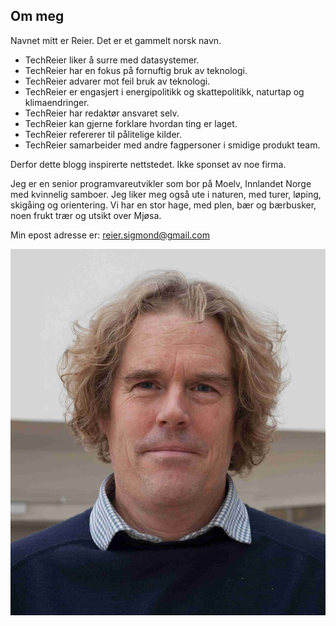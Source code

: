 ## Om meg

Navnet mitt er Reier. Det er et gammelt norsk navn.

- TechReier liker å surre med datasystemer.  
- TechReier har en fokus på fornuftig bruk av teknologi.
- TechReier advarer mot feil bruk av teknologi.
- TechReier er engasjert i energipolitikk og skattepolitikk, naturtap og klimaendringer.
- TechReier har redaktør ansvaret selv.
- TechReier kan gjerne forklare hvordan ting er laget.  
- TechReier refererer til pålitelige kilder.
- TechReier samarbeider med andre fagpersoner i smidige produkt team.

Derfor dette blogg inspirerte nettstedet.
Ikke sponset av noe firma.

Jeg er en senior programvareutvikler som bor på Moelv, Innlandet Norge med kvinnelig samboer.
Jeg liker meg også ute i naturen, med turer, løping, skigåing og orientering.
Vi har en stor hage, med plen, bær og bærbusker, noen frukt trær og utsikt over Mjøsa.

Min epost adresse er: reier.sigmond@gmail.com

![Reier](../../images/reier20.jpg "Hans Reier Sigmond")
